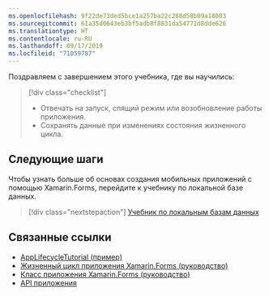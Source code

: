 ```yaml
---
ms.openlocfilehash: 9f22de73ded5bce1a257ba22c288d58b09a18003
ms.sourcegitcommit: 61a35d0643eb3bf5adb8f8831da54771d8dde626
ms.translationtype: HT
ms.contentlocale: ru-RU
ms.lasthandoff: 09/17/2019
ms.locfileid: "71059787"
---
```

Поздравляем с завершением этого учебника, где вы научились:

> [!div class="checklist"]
>
> - Отвечать на запуск, спящий режим или возобновление работы приложения.
> - Сохранять данные при изменениях состояния жизненного цикла.

## <a name="next-steps"></a>Следующие шаги

Чтобы узнать больше об основах создания мобильных приложений с помощью Xamarin.Forms, перейдите к учебнику по локальной базе данных.

> [!div class="nextstepaction"]
> [Учебник по локальным базам данных](~/get-started/tutorials/local-database/index.yml)

## <a name="related-links"></a>Связанные ссылки

- [AppLifecycleTutorial (пример)](https://docs.microsoft.com/samples/xamarin/xamarin-forms-samples/getstarted-tutorials-applifecycletutorial/)
- [Жизненный цикл приложения Xamarin.Forms (руководство)](~/xamarin-forms/app-fundamentals/app-lifecycle.md)
- [Класс приложения Xamarin.Forms (руководство)](~/xamarin-forms/app-fundamentals/application-class.md)
- [API приложения](xref:Xamarin.Forms.Application)
